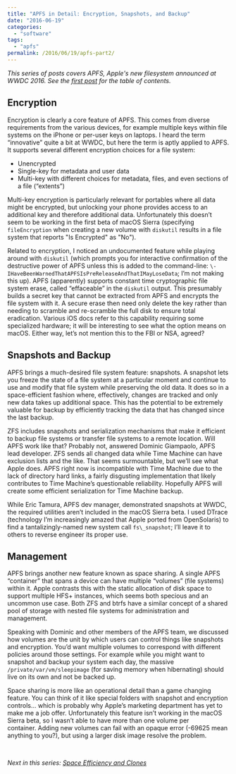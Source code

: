 ```yaml
---
title: "APFS in Detail: Encryption, Snapshots, and Backup"
date: "2016-06-19"
categories:
  - "software"
tags:
  - "apfs"
permalink: /2016/06/19/apfs-part2/
---
```


_This series of posts covers APFS, Apple's new filesystem announced at WWDC 2016. See the [first post]( http://dtrace.org/blogs/ahl/2016/06/19/apfs-part1) for the table of contents._

## Encryption

Encryption is clearly a core feature of APFS. This comes from diverse requirements from the various devices, for example multiple keys within file systems on the iPhone or per-user keys on laptops. I heard the term “innovative” quite a bit at WWDC, but here the term is aptly applied to APFS. It supports several different encryption choices for a file system:

- Unencrypted
- Single-key for metadata and user data
- Multi-key with different choices for metadata, files, and even sections of a file (“extents”)

Multi-key encryption is particularly relevant for portables where all data might be encrypted, but unlocking your phone provides access to an additional key and therefore additional data. Unfortunately this doesn’t seem to be working in the first beta of macOS Sierra (specifying `fileEncryption` when creating a new volume with `diskutil` results in a file system that reports "Is Encrypted" as "No").

Related to encryption, I noticed an undocumented feature while playing around with `diskutil` (which prompts you for interactive confirmation of the destructive power of APFS unless this is added to the command-line: `\-IHaveBeenWarnedThatAPFSIsPreReleaseAndThatIMayLoseData`; I’m not making this up). APFS (apparently) supports constant time cryptographic file system erase, called “effaceable” in the `diskutil` output. This presumably builds a secret key that cannot be extracted from APFS and encrypts the file system with it. A secure erase then need only delete the key rather than needing to scramble and re-scramble the full disk to ensure total eradication. Various iOS docs refer to this capability requiring some specialized hardware; it will be interesting to see what the option means on macOS. Either way, let’s not mention this to the FBI or NSA, agreed?

## Snapshots and Backup

APFS brings a much-desired file system feature: snapshots. A snapshot lets you freeze the state of a file system at a particular moment and continue to use and modify that file system while preserving the old data. It does so in a space-efficient fashion where, effectively, changes are tracked and only new data takes up additional space. This has the potential to be extremely valuable for backup by efficiently tracking the data that has changed since the last backup.

ZFS includes snapshots and serialization mechanisms that make it efficient to backup file systems or transfer file systems to a remote location. Will APFS work like that? Probably not, answered Dominic Giampaolo, APFS lead developer. ZFS sends all changed data while Time Machine can have exclusion lists and the like. That seems surmountable, but we’ll see what Apple does. APFS right now is incompatible with Time Machine due to the lack of directory hard links, a fairly disgusting implementation that likely contributes to Time Machine’s questionable reliability. Hopefully APFS will create some efficient serialization for Time Machine backup.

While Eric Tamura, APFS dev manager, demonstrated snapshots at WWDC, the required utilities aren’t included in the macOS Sierra beta. I used DTrace (technology I’m increasingly amazed that Apple ported from OpenSolaris) to find a tantalizingly-named new system call `fs\_snapshot`; I’ll leave it to others to reverse engineer its proper use.

## Management

APFS brings another new feature known as space sharing. A single APFS “container” that spans a device can have multiple “volumes” (file systems) within it. Apple contrasts this with the static allocation of disk space to support multiple HFS+ instances, which seems both specious and an uncommon use case. Both ZFS and btrfs have a similar concept of a shared pool of storage with nested file systems for administration and management.

Speaking with Dominic and other members of the APFS team, we discussed how volumes are the unit by which users can control things like snapshots and encryption. You’d want multiple volumes to correspond with different policies around those settings. For example while you might want to snapshot and backup your system each day, the massive `/private/var/vm/sleepimage` (for saving memory when hibernating) should live on its own and not be backed up.

Space sharing is more like an operational detail than a game changing feature. You can think of it like special folders with snapshot and encryption controls… which is probably why Apple’s marketing department has yet to make me a job offer. Unfortunately this feature isn’t working in the macOS Sierra beta, so I wasn’t able to have more than one volume per container. Adding new volumes can fail with an opaque error (-69625 mean anything to you?), but using a larger disk image resolve the problem.

 

_Next in this series: [Space Efficiency and Clones](http://dtrace.org/blogs/ahl/2016/06/19/apfs-part3/)_
